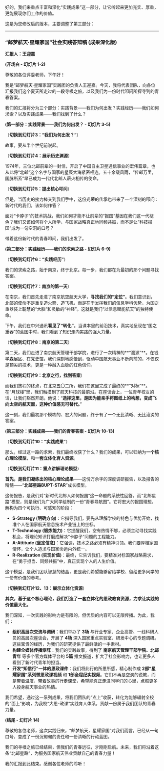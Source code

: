 好的，我们来重点丰富和深化“实践成果”这一部分，让它听起来更加充实、厚重，更能展现你们工作的价值。

这是为您修改后的版本，主要调整了第三部分：

---

### “邮梦航天·星耀家国”社会实践答辩稿 (成果深化版)

**汇报人：王迎嘉**

**(开场白 - 幻灯片 1-2)**

尊敬的各位评委老师，下午好！

我是“邮梦航天·星耀家国”实践团的负责人王迎嘉。今天，我将代表团队，向各位汇报我们这个夏天所走过的一段寻根之旅，以及我们为一份时代叩问所探寻到的青春答案。

我们的汇报将分为三个部分：实践背景——我们为何出发？实践经历——我们如何求索？以及实践成果——我们找到了什么？

**(第一部分：实践背景——我们为何出发？ - 幻灯片 3-5)**

（**切换到幻灯片3：“我们为何出发？”**）

故事，要从半个世纪前说起。

（**切换到幻灯片4：展示历史渊源**）

1974年，三位北邮前辈的一封信，开启了中国自主卫星通信事业的宏伟篇章，也从此将“北邮”这个名字与国家的星辰大海紧密相连。五十余载风雨，“传邮万里，国脉所系”早已成为一代代北邮人薪火相传的使命。

（**切换到幻灯片5：提出核心叩问**）

但是，当历史的接力棒交到我们手中，这份光荣的传承也带来了一个深刻的叩问：新时代的我们，该如何作答？

面对“卡脖子”的技术挑战，我们如何才能不让前辈的“报国”基因在我们这一代褪色？我们又该如何将个人所学，与国家战略真正地同频共振，而不是让“科技报国”成为一句空洞的口号？

带着这份新时代的青春叩问，我们出发了。

**(第二部分：实践经历——我们的求索之路 - 幻灯片 6-9)**

（**切换到幻灯片6：“实践经历”**）

我们的求索之路，始于南京，终于北京。每一步，我们都在为最初的那个问题寻找答案。

（**切换到幻灯片7：南京的第一天**）

在南京，我们首先走进了南京航空航天大学，**寻找我们的“定位”**。我们意识到，北邮的使命不是重复造火箭、造飞机，而是在于发挥我们的信息学科优势，为国之重器装上聪慧的“大脑”和灵敏的“神经”。这就是我们“以信息赋能航天”的独特使命。

下午，我们在中兴通讯**看见了“转化”**。当课本里的前沿技术，真实地呈现在“国之重器”的蓝图中时，我们看到了知识走向实践的强大力量。

（**切换到幻灯片8：南京的第二天**）

第二天，我们走进了南京航天管理干部学院，进行了一次精神的**“溯源”**。在钱学森展区、在党史馆，我们深刻地感悟到，驱动中国航天事业不断向前的，不仅仅是顶尖的技术，更是一种融入血脉的红色信仰。

（**切换到幻灯片9：北京之行，找到答案**）

而我们旅程的终点，在北京五〇二所，我们在这里完成了最终的**“对标”**。在“月球楼”里，我们触摸到了航天科技的最前沿。在座谈会上，一位青年校友的话，让我们豁然开朗。他说：“**选择这里，是因为能亲手将图纸上的构想，变成飞向太空的航天器，这种价值感无可替代。**”

这一刻，我们最初那个模糊的、宏大的问题，终于有了一个无比清晰、无比滚烫的答案。

**(第三部分：实践成果——我们的青春答案 - 幻灯片 10-13)**

（**切换到幻灯片10：“实践成果”**）

那么，经过这一路的求索，我们最终收获了什么？我们的成果，可以归纳为**一个核心理论模型**，和**一套立体化育人资源**。

（**切换到幻灯片11：重点讲解理论模型**）

**首先，是我们凝练出的核心理论成果**——这份万余字的深度调研报告，以及报告的精髓——“**北邮星路BUPT-STAR**”成长模型。

这份报告，是我们对“新时代北邮人如何报国”这一命题的系统性回答。而“北邮星路”模型，则是我们为广大同学绘制的一份“青春导航图”。它将宏大的报国理想，解构为四个可执行、可感知的阶段：

*   **S-Strategy (明确方向)**：它指导我们，要先从理解学校的特色与优势开始，找准个人在国家航天信息技术产业链上的坐标。
*   **T-Technology (锻炼能力)**：它提醒我们，空有热情不够，必须主动寻找实践机会，将理论知识打磨成解决“卡脖子”问题的工程能力。
*   **A-Attitude (坚定信念)**：它强调，技术之路必须有精神引领。我们要厚植家国情怀，让个人追求与国家命运内外统一。
*   **R-Realization (实现价值)**：最终，它告诉我们，要精准对标国家战略需求，在“勇于担当、同频共振”中，真正实现个人的人生价值。

这个模型，是我们团队智慧的结晶，更是我们希望能够留给学校、留给更多同学的一份有价值的参考。

（**切换到幻灯片12、13：展示立体化资源**）

**其次，基于这个核心理论，我们打造了一套立体化的思政教育资源，力求让实践的价值最大化。**

我们深知，一次实践的影响力是有限的，但优质的内容可以无限传播。为此，我们：

*   **组织高层次交流与调研**：我们举办了 **3场** 与行业专家、企业高管、一线科研人员的高层次座谈会，开展了 **4场** 深入国家重点实验室、研发中心的专题调研。这些宝贵的经历，为我们的研究提供了最鲜活的一手素材。
*   **构建全媒体传播矩阵**：我们的实践故事，得到了 **南京航天管理干部学院、北邮青年** 等多个官方媒体平台的 **5篇** 推文报道，扩大了社会影响力，也让更多人看到了新时代青年的担当。
*   **开发“知信行”一体的思政课件**：我们将此行的所思所感，精心制作成 **2部“星耀家国”系列微思政课视频** 和 **1部全程纪实视频**。它们不再是空洞的说教，而是带着温度、带着故事的行走课堂，希望能真正走进同学们的心里，点燃更多人投身航天事业的热情。

我们希望，通过这一系列成果，将我们团队的“点上”收获，转化为能够辐射全校的“面上”影响，为我校“大思-政课”实践育人体系，贡献一份属于我们团队的青春力量。

**(结尾 - 幻灯片 14)**

尊敬的各位老师，这次实践归来，“邮梦航天，星耀家国”对我们而言，已经从一句口号，变成了一份沉甸甸的责任和一份清晰的行动蓝图。

我们的寻根之旅已经结束，但我们的青春远征，才刚刚启航。未来，我们将沿着这条“北邮星路”，为服务国家航天伟业贡献自己的青春力量！

我的汇报到此结束。感谢各位老师的聆听！